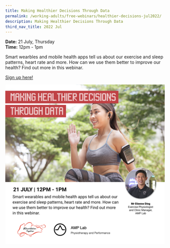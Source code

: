 ```yaml
---
title: Making Healthier Decisions Through Data
permalink: /working-adults/free-webinars/healthier-decisions-jul2022/
description: Making Healthier Decisions Through Data
third_nav_title: 2022 Jul
---
```

**Date:** 21 July, Thursday
<br> **Time:** 12pm - 1pm

Smart wearbles and mobile health apps tell us about our exercise and sleep patterns, heart rate and more. How can we use them better to improve our health? Find out more in this webinar. 

[Sign up here!](https://go.gov.sg/wa-healthierdecisions-jul22)

![free webinars on making healthier decisions through data for working adults](/images/jul%202022/21%20jul_wa.jpeg)